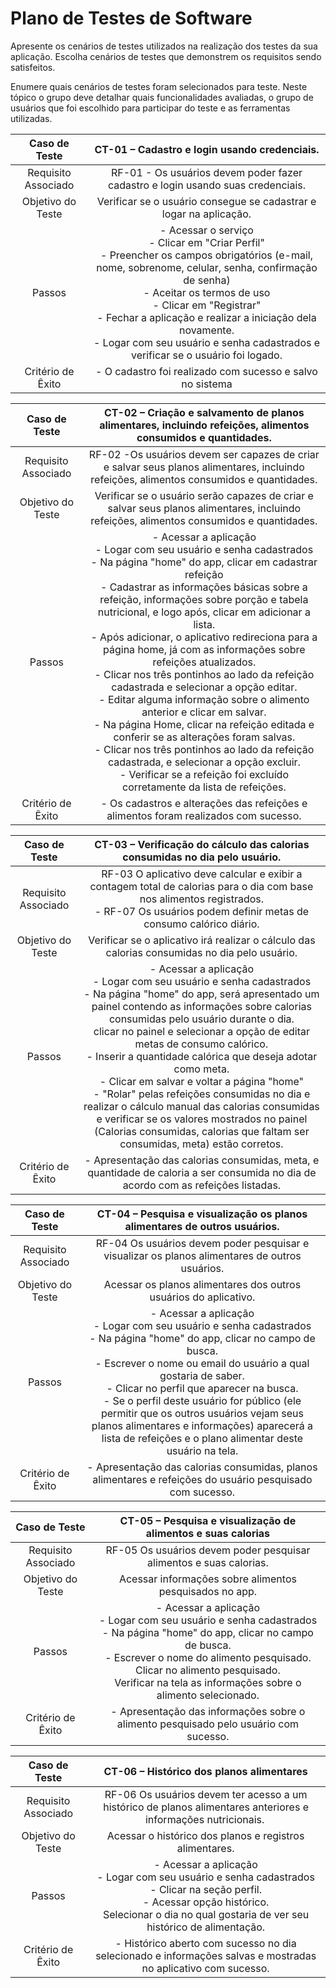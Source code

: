 # Plano de Testes de Software

Apresente os cenários de testes utilizados na realização dos testes da sua aplicação. Escolha cenários de testes que demonstrem os requisitos sendo satisfeitos.

Enumere quais cenários de testes foram selecionados para teste. Neste tópico o grupo deve detalhar quais funcionalidades avaliadas, o grupo de usuários que foi escolhido para participar do teste e as ferramentas utilizadas.


 
| **Caso de Teste** 	| **CT-01 – Cadastro e login usando credenciais.** 	|
|:---:	|:---:	|
|	Requisito Associado 	| RF-01 - Os usuários devem poder fazer cadastro e login usando suas credenciais. |
| Objetivo do Teste 	| Verificar se o usuário consegue se cadastrar e logar na aplicação. |
| Passos 	| - Acessar o serviço <br> - Clicar em "Criar Perfil" <br> - Preencher os campos obrigatórios (e-mail, nome, sobrenome, celular, senha, confirmação de senha) <br> - Aceitar os termos de uso <br> - Clicar em "Registrar" <br> - Fechar a aplicação e realizar a iniciação dela novamente. <br> - Logar com seu usuário e senha cadastrados e verificar se o usuário foi logado.|
|Critério de Êxito | - O cadastro foi realizado com sucesso e salvo no sistema |


| **Caso de Teste** 	| **CT-02 – Criação e salvamento de planos alimentares, incluindo refeições, alimentos consumidos e quantidades.**	|
|:---:	|:---:	|
|Requisito Associado | RF-02	-Os usuários devem ser capazes de criar e salvar seus planos alimentares, incluindo refeições, alimentos consumidos e quantidades. |
| Objetivo do Teste 	| Verificar se o usuário serão capazes de criar e salvar seus planos alimentares, incluindo refeições, alimentos consumidos e quantidades. |
| Passos 	| - Acessar a aplicação <br> - Logar com seu usuário e senha cadastrados <br> - Na página "home" do app, clicar em cadastrar refeição  <br> - Cadastrar as informações básicas sobre a refeição, informações sobre porção e tabela nutricional, e logo após, clicar em adicionar a lista. <br> - Após adicionar, o aplicativo redireciona para a página home, já com as informações sobre refeições atualizados. <br> - Clicar nos três pontinhos ao lado da refeição cadastrada e selecionar a opção editar. <br> - Editar alguma informação sobre o alimento anterior e clicar em salvar. <br> - Na página Home, clicar na refeição editada e conferir se as alterações foram salvas. <br> - Clicar nos três pontinhos ao lado da refeição cadastrada, e selecionar a opção excluir. <br> - Verificar se a refeição foi excluído corretamente da lista de refeições. |
|Critério de Êxito | - Os cadastros e alterações das refeições e alimentos foram realizados com sucesso. |


| **Caso de Teste** 	| **CT-03 – Verificação do cálculo das calorias consumidas no dia pelo usuário.**	|
|:---:	|:---:	|
|Requisito Associado | RF-03	O aplicativo deve calcular e exibir a contagem total de calorias para o dia com base nos alimentos registrados. <br> - RF-07	Os usuários podem definir metas de consumo calórico diário.|
| Objetivo do Teste 	| Verificar se o aplicativo irá realizar o cálculo das calorias consumidas no dia pelo usuário. |
| Passos 	| - Acessar a aplicação <br> - Logar com seu usuário e senha cadastrados <br> - Na página "home" do app, será apresentado um painel contendo as informações sobre calorias consumidas pelo usuário durante o dia. <br> clicar no painel e selecionar a opção de editar metas de consumo calórico. <br> - Inserir a quantidade calórica que deseja adotar como meta. <br> - Clicar em salvar e voltar a página "home" <br> - "Rolar" pelas refeições consumidas no dia e realizar o cálculo manual das calorias consumidas e verificar se os valores mostrados no painel (Calorias consumidas, calorias que faltam ser consumidas, meta) estão corretos. |
|Critério de Êxito | - Apresentação das calorias consumidas, meta, e quantidade de caloria a ser consumida no dia de acordo com as refeições listadas. |



| **Caso de Teste** 	| **CT-04 – Pesquisa e visualização os planos alimentares de outros usuários.**	|
|:---:	|:---:	|
|Requisito Associado | RF-04	Os usuários devem poder pesquisar e visualizar os planos alimentares de outros usuários. |
| Objetivo do Teste 	| Acessar os planos alimentares dos outros usuários do aplicativo. |
| Passos 	| - Acessar a aplicação <br> - Logar com seu usuário e senha cadastrados <br> - Na página "home" do app, clicar no campo de busca. <br> - Escrever o nome ou email do usuário a qual gostaria de saber. <br> - Clicar no perfil que aparecer na busca. <br> - Se o perfil deste usuário for público (ele permitir que os outros usuários vejam seus planos alimentares e informações) aparecerá a lista de refeições e o plano alimentar deste usuário na tela. | 
|Critério de Êxito | - Apresentação das calorias consumidas, planos alimentares e refeições do usuário pesquisado com sucesso. |


| **Caso de Teste** 	| **CT-05 – Pesquisa e visualização de alimentos e suas calorias**	|
|:---:	|:---:	|
|Requisito Associado | RF-05	Os usuários devem poder pesquisar alimentos e suas calorias. |
| Objetivo do Teste 	| Acessar informações sobre alimentos pesquisados no app. |
| Passos 	| - Acessar a aplicação <br> - Logar com seu usuário e senha cadastrados <br> - Na página "home" do app, clicar no campo de busca. <br> - Escrever o nome do alimento pesquisado. <br> Clicar no alimento pesquisado. <br> Verificar na tela as informações sobre o alimento selecionado. |
|Critério de Êxito | - Apresentação das informações sobre o alimento pesquisado pelo usuário com sucesso. |


| **Caso de Teste** 	| **CT-06 – Histórico dos planos alimentares**	|
|:---:	|:---:	|
|Requisito Associado | RF-06	Os usuários devem ter acesso a um histórico de planos alimentares anteriores e informações nutricionais. |
| Objetivo do Teste 	| Acessar o histórico dos planos e registros alimentares. |
| Passos 	| - Acessar a aplicação <br> - Logar com seu usuário e senha cadastrados <br> - Clicar na seção perfil. <br> - Acessar opção histórico. <br> Selecionar o dia no qual gostaria de ver seu histórico de alimentação.|
|Critério de Êxito | - Histórico aberto com sucesso no dia selecionado e informações salvas e mostradas no aplicativo com sucesso.|




